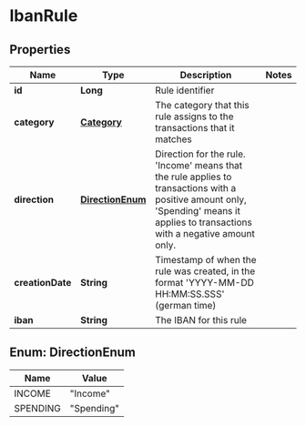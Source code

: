 
# IbanRule

## Properties
Name | Type | Description | Notes
------------ | ------------- | ------------- | -------------
**id** | **Long** | Rule identifier | 
**category** | [**Category**](Category.md) | The category that this rule assigns to the transactions that it matches | 
**direction** | [**DirectionEnum**](#DirectionEnum) | Direction for the rule. &#39;Income&#39; means that the rule applies to transactions with a positive amount only, &#39;Spending&#39; means it applies to transactions with a negative amount only. | 
**creationDate** | **String** | Timestamp of when the rule was created, in the format &#39;YYYY-MM-DD HH:MM:SS.SSS&#39; (german time) | 
**iban** | **String** | The IBAN for this rule | 


<a name="DirectionEnum"></a>
## Enum: DirectionEnum
Name | Value
---- | -----
INCOME | &quot;Income&quot;
SPENDING | &quot;Spending&quot;



